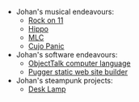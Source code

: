 * Johan's musical endeavours:
	* [Rock on 11](/rockon11)
	* [Hippo](/hippo)
	* [MLC](\/mlc)
	* [Cujo Panic](\/cujopanic)
* Johan's software endeavours:
	* [ObjectTalk computer language](https://github.com/goossens/ObjectTalk)
	* [Pugger static web site builder](https://github.com/goossens/Pugger)
* Johan's steampunk projects:
	* [Desk Lamp](https://github.com/goossens/SteampunkDeskLamp)
